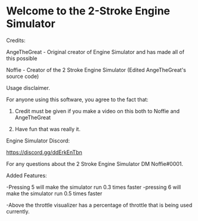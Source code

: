# Welcome to the 2-Stroke Engine Simulator

Credits:

AngeTheGreat - Original creator of Engine Simulator and has made all of this possible

Noffie - Creator of the 2 Stroke Engine Simulator (Edited AngeTheGreat's source code)


Usage disclaimer.

For anyone using this software, you agree to the fact that:

1. Credit must be given if you make a video on this both to Noffie and AngeTheGreat

2. Have fun that was really it.

Engine Simulator Discord:

https://discord.gg/ddErkEnTbn

For any questions about the 2 Stroke Engine Simulator DM Noffie#0001.

Added Features:

-Pressing 5 will make the simulator run 0.3 times faster
-pressing 6 will make the simulator run 0.5 times faster

-Above the throttle visualizer has a percentage of throttle
 that is being used currently.

